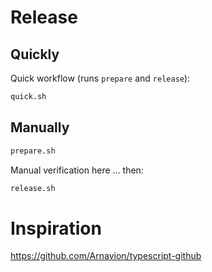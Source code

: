 # Release

## Quickly

Quick workflow (runs `prepare` and `release`): 

```sh
quick.sh
```

## Manually

```sh
prepare.sh
```

Manual verification here ... then:

```sh
release.sh
```

# Inspiration 
https://github.com/Arnavion/typescript-github